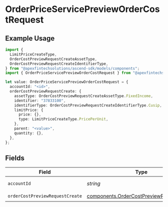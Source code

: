 # OrderPriceServicePreviewOrderCostRequest

## Example Usage

```typescript
import {
  LimitPriceCreateType,
  OrderCostPreviewRequestCreateAssetType,
  OrderCostPreviewRequestCreateIdentifierType,
} from "@apexfintechsolutions/ascend-sdk/models/components";
import { OrderPriceServicePreviewOrderCostRequest } from "@apexfintechsolutions/ascend-sdk/models/operations";

let value: OrderPriceServicePreviewOrderCostRequest = {
  accountId: "<id>",
  orderCostPreviewRequestCreate: {
    assetType: OrderCostPreviewRequestCreateAssetType.FixedIncome,
    identifier: "37833100",
    identifierType: OrderCostPreviewRequestCreateIdentifierType.Cusip,
    limitPrice: {
      price: {},
      type: LimitPriceCreateType.PricePerUnit,
    },
    parent: "<value>",
    quantity: {},
  },
};
```

## Fields

| Field                                                                                                | Type                                                                                                 | Required                                                                                             | Description                                                                                          |
| ---------------------------------------------------------------------------------------------------- | ---------------------------------------------------------------------------------------------------- | ---------------------------------------------------------------------------------------------------- | ---------------------------------------------------------------------------------------------------- |
| `accountId`                                                                                          | *string*                                                                                             | :heavy_check_mark:                                                                                   | The account id.                                                                                      |
| `orderCostPreviewRequestCreate`                                                                      | [components.OrderCostPreviewRequestCreate](../../models/components/ordercostpreviewrequestcreate.md) | :heavy_check_mark:                                                                                   | N/A                                                                                                  |